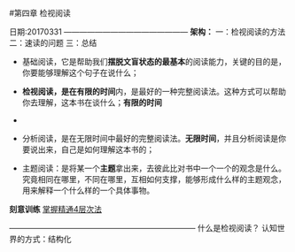 #第四章 检视阅读

日期:20170331
————————————————
**架构：**
一：检视阅读的方法
二：速读的问题
三：总结

- 基础阅读，它是帮助我们**摆脱文盲状态的最基本**的阅读能力，关键的目的是，你要能够理解这个句子在说什么；

- **检视阅读，**是在**有限的时间**内，是最好的一种完整阅读法。这种方式可以帮助你去理解，这本书在谈什么；**有限的时间**
- 
- 分析阅读，是在无限时间中最好的完整阅读法。**无限时间**，并且分析阅读是你要说出来，自己是如何理解这本书的；

- 主题阅读：是将某一个**主题**拿出来，去彼此比对书中一个一个的观念是什么。究竟相同在哪里，不同在哪里，互相如何支撑，能够形成什么样的主题观念，用来解释一个什么样的一个具体事物。

**刻意训练**
[掌握精通4层次法](http://blog.hiddenwangcc.com/archives/2615)

————————————————————————
什么是检视阅读？
认知世界的方式：结构化














